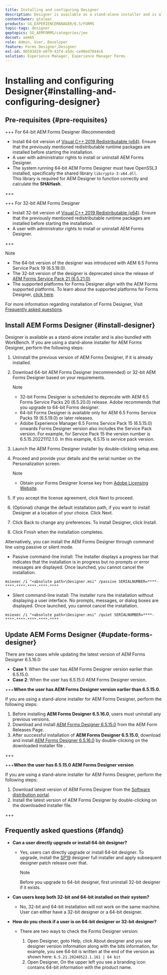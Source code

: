 ```yaml
---
title: Installing and configuring Designer
description: Designer is available as a stand-alone installer and is also bundled with Workbench. Learn how to install stand-alone Designer.
contentOwner: gtalwar
products: SG_EXPERIENCEMANAGER/6.5/FORMS
topic-tags: designer
geptopics: SG_AEMFORMS/categories/jee
docset: aem65
role: Admin, User, Developer
feature: Forms Designer,Designer
exl-id: 90503d29-e079-43f4-a5dc-ce90ed7844c6
solution: Experience Manager, Experience Manager Forms
---
```

# Installing and configuring Designer{#installing-and-configuring-designer}

## Pre-requisites {#pre-requisites}

+++ For 64-bit AEM Forms Designer (Recommended)

* Install 64-bit version of  [Visual C++ 2019 Redistributable (x64)](https://learn.microsoft.com/en-us/cpp/windows/latest-supported-vc-redist?view=msvc-170). Ensure that the previously mentioned redistributable runtime packages are installed before starting the installation.
* A user with administrator rights to install or uninstall AEM Forms Designer.
* The system running 64-bit AEM Forms Designer must have OpenSSL3 installed, specifically the shared library `libcrypto-3-x64.dll`.  
  This library is required for AEM Designer to function correctly and calculate the **SHAHash**.

+++

+++ For 32-bit AEM Forms Designer

* Install 32-bit version of  [Visual C++ 2019 Redistributable (x64)](https://learn.microsoft.com/en-us/cpp/windows/latest-supported-vc-redist?view=msvc-170). Ensure that the previously mentioned redistributable runtime packages are installed before starting the installation.
* A user with administrator rights to install or uninstall AEM Forms Designer.

+++

>[!NOTE]
>
>* The 64-bit version of the designer was introduced with AEM 6.5 Forms Service Pack 19 (6.5.19.0).
>* The 32-bit version of the designer is deprecated since the release of [AEM Forms Service Pack 21 (6.5.21.0)](https://experienceleague.adobe.com/en/docs/experience-manager-release-information/aem-release-updates/forms-updates/aem-forms-releases).
> * The supported platforms for Forms Designer align with the AEM Forms supported platforms. To learn about the supported platforms for Forms Designer, [click here](/help/forms/using/aem-forms-jee-supported-platforms.md).

For more information regarding installation of Forms Designer, Visit [Frequently asked questions](#fandq).

## Install AEM Forms Designer {#install-designer}

Designer is available as a stand-alone installer and is also bundled with WorkBench. If you are using a stand-alone installer for AEM Forms Designer, perform the following steps:

1. Uninstall the previous version of AEM Forms Designer, if it is already installed.
1. Download 64-bit AEM Forms Designer (recommended) or 32-bit AEM Forms Designer based on your requirements.

   >[!NOTE]
   > 
   >* 32-bit Forms Designer is scheduled to deprecate with AEM 6.5 Forms Service Packs 20 (6.5.20.0) release. Adobe recommends that you upgrade to 64-bit Forms designer.
   >* 64-bit Forms Designer is available only for AEM 6.5 Forms Service Packs 19 (6.5.19.0) or later releases.
   >* Adobe Experience Manager 6.5 Forms Service Pack 15 (6.5.15.0) onwards Forms Designer version also includes the Service Pack version. For example, for Service Pack 15 the version number is 6.5.15.20221112.1.0. In this example, 6.5.15 is service pack version.

1. Launch the AEM Forms Designer installer by double-clicking setup.exe.
1. Proceed and provide your details and the serial number on the Personalization screen.

   >[!NOTE]
   >
   >* Obtain your Forms Designer license key from [Adobe Licensing Website](https://licensing.adobe.com/).

1. If you accept the license agreement, click Next to proceed.
1. (Optional) change the default installation path, if you want to install Designer at a location of your choice. Click Next.
1. Click Back to change any preferences. To install Designer, click Install.
1. Click Finish when the installation completes.

Alternatively, you can install the AEM Forms Designer through command line using passive or silent mode.

* Passive command-line install: The installer displays a progress bar that indicates that the installation is in progress but no prompts or error messages are displayed. Once launched, you cannot cancel the installation.

```shell
msiexec /i "<absolute path>\Designer.msi" /passive SERIALNUMBER=****-****-****-****-****-****
```

* Silent command-line install: The installer runs the installation without displaying a user interface. No prompts, messages, or dialog boxes are displayed. Once launched, you cannot cancel the installation.

```shell
msiexec /i "<absolute path>\Designer.msi" /quiet SERIALNUMBER=****-****-****-****-****-****
```

## Update AEM Forms Designer {#update-forms-designer}

There are two cases while updating the latest version of AEM Forms Designer 6.5.16.0:

* **Case 1**: When the user has AEM Forms Designer version earlier than 6.5.15.0.
* **Case 2**: When the user has 6.5.15.0 AEM Forms Designer version.

+++**When the user has AEM Forms Designer version earlier than 6.5.15.0.**

   If you are using a stand-alone installer for AEM Forms Designer, perform the following steps:

   1. Before installing **AEM Forms Designer 6.5.16.0**, users must uninstall any previous versions.
   1. Download and install [AEM Forms Designer 6.5.15.0](https://experienceleague.adobe.com/docs/experience-manager-release-information/aem-release-updates/forms-updates/aem-forms-releases.html) from the AEM Form Releases Page.
   1. After successful installation of **AEM Forms Designer 6.5.15.0**, download and install [AEM Forms Designer 6.5.16.0](https://experienceleague.adobe.com/docs/experience-manager-release-information/aem-release-updates/forms-updates/aem-forms-releases.html) by double-clicking on the downloaded installer file .

   +++

+++**When the user has 6.5.15.0 AEM Forms Designer version**

   If you are using a stand-alone installer for AEM Forms Designer, perform the following steps:
   1. Download latest version of AEM Forms Designer from the [Software distribution portal](https://experienceleague.adobe.com/docs/experience-manager-release-information/aem-release-updates/forms-updates/aem-forms-releases.html).
   1. Install the latest version of AEM Forms Designer by double-clicking on the downloaded installer file.

+++

## Frequently asked questions {#fandq}

* **Can a user directly upgrade or install 64-bit designer?**
   * Yes, users can directly upgrade or install 64-bit designer. To upgrade, install the [SP19](https://experience.adobe.com/#/downloads/content/software-distribution/en/aem.html?package=/content/software-distribution/en/details.html/content/dam/aem/public/adobe/packages/cq650/servicepack/fd/Designer-Patch/sp19_x64/aemforms_designer_6_5_0_wwe_win.zip) designer full installer and apply subsequent designer patch release over that.

      >[!NOTE]
      > Before you upgrade to 64-bit designer, first uninstall 32-bit designer if it exists.

* **Can users keep both 32-bit and 64-bit installed on their system?**
   * No, 32-bit and 64-bit installation will not work on the same machine. User can either have a 32-bit designer or a 64-bit designer.

* **How do you check if a user is on 64-bit designer or 32-bit designer?**
   * There are two ways to check the Forms Designer version:

      1. Open Designer, goto Help, click About designer and you see designer version information along with the bits information, for example, you see 64-bit is written at the end of the version as shown here:
      `6.5.21.20240522.1.161 | 64 bit`
      1. Open Designer, On the upper left you see a branding icon contains 64-bit information with the product name.
   